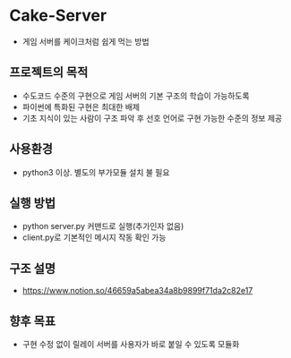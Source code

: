 # Cake-Server
* 게임 서버를 케이크처럼 쉽게 먹는 방법

## 프로젝트의 목적
* 수도코드 수준의 구현으로 게임 서버의 기본 구조의 학습이 가능하도록
* 파이썬에 특화된 구현은 최대한 배제
* 기초 지식이 있는 사람이 구조 파악 후 선호 언어로 구현 가능한 수준의 정보 제공

## 사용환경
* python3 이상. 별도의 부가모듈 설치 불 필요

## 실행 방법
* python server.py 커맨드로 실행(추가인자 없음)
* client.py로 기본적인 메시지 작동 확인 가능

## 구조 설명
* https://www.notion.so/46659a5abea34a8b9899f71da2c82e17

## 향후 목표
* 구현 수정 없이 릴레이 서버를 사용자가 바로 붙일 수 있도록 모듈화
